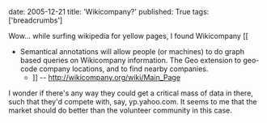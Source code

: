 date: 2005-12-21
title: 'Wikicompany?'
published: True
tags: ['breadcrumbs']


Wow... while surfing wikipedia for yellow pages, I found
Wikicompany
[[
  * Semantical annotations will allow people (or machines) to do graph based queries on Wikicompany information.
The Geo extension to geo-code company locations, and to find nearby companies.
      * ]]
  -- http://wikicompany.org/wiki/Main_Page

I wonder if there's any way they could get a critical mass of
data in there, such that they'd compete with, say, yp.yahoo.com.
It seems to me that the market should do better than the
volunteer community in this case.
